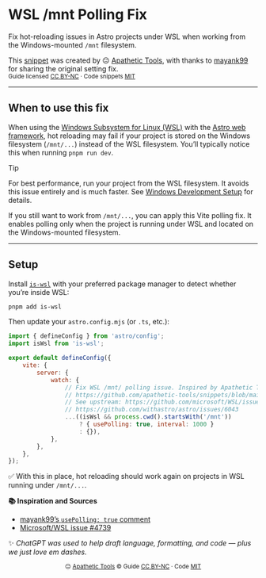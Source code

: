 <!-- docs/astro/wsl-mnt-polling-fix/README.md -->

# WSL /mnt Polling Fix

Fix hot-reloading issues in Astro projects under WSL when working from the Windows-mounted `/mnt` filesystem.

This [snippet](https://github.com/apathetic-tools/snippets) was created by 😐 [Apathetic Tools](https://github.com/apathetic-tools), with thanks to [mayank99](https://github.com/mayank99) for sharing the original setting fix.  
<sub>Guide licensed [CC BY-NC](../../../LICENSE-CONTENT) · Code snippets [MIT](../../../LICENSE)</sub>

---

## When to use this fix

When using the [Windows Subsystem for Linux (WSL)](https://learn.microsoft.com/en-us/windows/wsl/install) with the [Astro web framework](https://astro.build/), hot reloading may fail if your project is stored on the Windows filesystem (`/mnt/...`) instead of the WSL filesystem. 
You’ll typically notice this when running `pnpm run dev`.

> [!TIP] 
> For best performance, run your project from the WSL filesystem. It avoids this issue entirely and is much faster. See [Windows Development Setup](../windows/development-setup) for details.

If you still want to work from `/mnt/...`, you can apply this Vite polling fix. It enables polling only when the project is running under WSL and located on the Windows-mounted filesystem.

---

## Setup


Install [`is-wsl`](https://www.npmjs.com/package/is-wsl) with your preferred  package manager to detect whether you’re inside WSL:


```bash
pnpm add is-wsl
```

Then update your `astro.config.mjs` (or `.ts`, etc.):

```js
import { defineConfig } from 'astro/config';
import isWsl from 'is-wsl';

export default defineConfig({
    vite: {
        server: {
            watch: {
                // Fix WSL /mnt/ polling issue. Inspired by Apathetic Tools · MIT
                // https://github.com/apathetic-tools/snippets/blob/main/docs/astro/wsl-mnt-polling-fix
                // See upstream: https://github.com/microsoft/WSL/issues/4739
                // https://github.com/withastro/astro/issues/6043
                ...((isWsl && process.cwd().startsWith('/mnt'))
                    ? { usePolling: true, interval: 1000 }
                    : {}),
            },
        },
    },
});
```

✅ With this in place, hot reloading should work again on projects in WSL running under `/mnt/...`.

**📚 Inspiration and Sources**
- [mayank99’s `usePolling: true` comment](https://github.com/withastro/astro/issues/6043#issuecomment-1409498718)
- [Microsoft/WSL issue #4739](https://github.com/microsoft/WSL/issues/4739#issuecomment-2153546812)

✨ *ChatGPT was used to help draft language, formatting, and code — plus we just love em dashes.*

<p align="center">
  <sub>😐 <a href="https://github.com/apathetic-tools">Apathetic Tools</a> © 
  Guide <a href="../../../LICENSE-CONTENT">CC&nbsp;BY-NC</a> · 
  Code <a href="../../../LICENSE">MIT</a></sub>
</p>